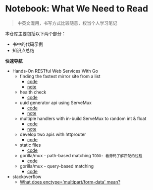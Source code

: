 Notebook: What We Need to Read
=========

> 中英文混用，书写方式比较随意，权当个人学习笔记

本仓库主要包括以下两个部分：

* 书中的代码示例
* 知识点总结

**快速导航**

* Hands-On RESTful Web Services With Go
  * finding the fastest mirror site from a list
    * [code](./Hands-On%20RESTFul%20Web%20Services%20with%20Go/finding%20the%20fastest%20mirror%20site%20from%20a%20list/main.go)
    * [note](https://github.com/a2htray/notebook/issues/1)
  * health check
    * [code](./Hands-On%20RESTFul%20Web%20Services%20with%20Go/health%20check/main.go)
  * uuid generator api using ServeMux
    * [code](./Hands-On%20RESTFul%20Web%20Services%20with%20Go)
    * [note](https://github.com/a2htray/notebook/issues/2)
  * multiple handlers with in-build ServeMux to random int & float
    * [code](./Hands-On%20RESTFul%20Web%20Services%20with%20Go/multiple%20handlers%20with%20in-build%20ServeMux%20to%20random%20int%20&%20float/main.go)
    * [note](https://github.com/a2htray/notebook/issues/3)
  * develop two apis with httprouter
    * [code](./Hands-On%20RESTFul%20Web%20Services%20with%20Go/develop%20two%20apis%20with%20httprouter/main.go)
  * static files
    * [code](./Hands-On%20RESTFul%20Web%20Services%20with%20Go/static%20files/main.go)
  * gorilla/mux - path-based matching `TODO: 看源码了解匹配的过程`
    * [code](./Hands-On%20RESTFul%20Web%20Services%20with%20Go/gorilla-mux%20-%20path-based%20matching/main.go)
  * gorilla/mux - query-based matching
    * [code](./Hands-On%20RESTFul%20Web%20Services%20with%20Go/gorilla-mux%20-%20query-based%20matching/main.go)
* stackoverflow
  * [What does enctype='multipart/form-data' mean?](./stackoverflow/form-enctype.md)